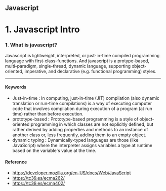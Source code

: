 ## Javascript
# 1. Javascript Intro  


### 1. What is javascript?
Javascript is lightweight, interpreted, or just-in-time compiled programming language with first-class-functions. And javascript is a protype-based, multi-paradigm, single-thread, dynamic language, supporting object-oriented, imperative, and declarative (e.g. functional programming) styles.


***
#### Keywords
- Just-in-time : In computing, just-in-time (JIT) compilation (also dynamic translation or run-time compilations) is a way of executing computer code that involves compilation during execution of a program (at run time) rather than before execution.
- prototype-based : Prototype-based programming is a style of object-oriented programming in which classes are not explicitly defined, but rather derived by adding properties and methods to an instance of another class or, less frequently, adding them to an empty object.
- dynamic typing : Dynamically-typed languages are those (like JavaScript) where the interpreter assigns variables a type at runtime based on the variable's value at the time.

#### Reference
- https://developer.mozilla.org/en-US/docs/Web/JavaScript
- https://tc39.es/ecma262/
- https://tc39.es/ecma402/